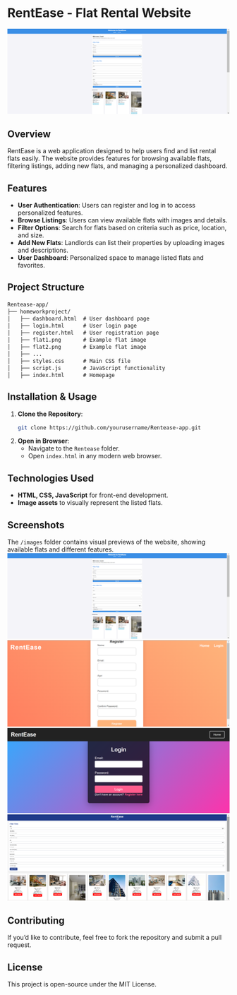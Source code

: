 
# RentEase - Flat Rental Website
![RentEase-app](image/homepage.png)
## Overview
RentEase is a web application designed to help users find and list rental flats easily. The website provides features for browsing available flats, filtering listings, adding new flats, and managing a personalized dashboard.

## Features
- **User Authentication**: Users can register and log in to access personalized features.
- **Browse Listings**: Users can view available flats with images and details.
- **Filter Options**: Search for flats based on criteria such as price, location, and size.
- **Add New Flats**: Landlords can list their properties by uploading images and descriptions.
- **User Dashboard**: Personalized space to manage listed flats and favorites.

## Project Structure
```
Rentease-app/
├── homeworkproject/
│   ├── dashboard.html  # User dashboard page
│   ├── login.html      # User login page
│   ├── register.html   # User registration page
│   ├── flat1.png       # Example flat image
│   ├── flat2.png       # Example flat image
│   ├── ...
│   ├── styles.css      # Main CSS file
│   ├── script.js       # JavaScript functionality
│   ├── index.html      # Homepage
```

## Installation & Usage
1. **Clone the Repository**:
   ```sh
   git clone https://github.com/yourusername/Rentease-app.git
   ```
2. **Open in Browser**:
   - Navigate to the `Rentease` folder.
   - Open `index.html` in any modern web browser.

## Technologies Used
- **HTML, CSS, JavaScript** for front-end development.
- **Image assets** to visually represent the listed flats.

## Screenshots
The `/images` folder contains visual previews of the website, showing available flats and different features.
![the home page](image/homepage.png)
![the register page](image/registerpage.png)
![the login page](image/loginpage.png)
![the Main page](image/mainpage.png)

## Contributing
If you’d like to contribute, feel free to fork the repository and submit a pull request.

## License
This project is open-source under the MIT License.



